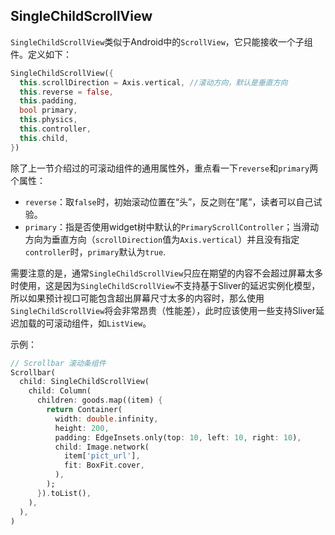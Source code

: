 ## SingleChildScrollView

`SingleChildScrollView`类似于Android中的`ScrollView`，它只能接收一个子组件。定义如下：

```dart
SingleChildScrollView({
  this.scrollDirection = Axis.vertical, //滚动方向，默认是垂直方向
  this.reverse = false, 
  this.padding, 
  bool primary, 
  this.physics, 
  this.controller,
  this.child,
})
```

除了上一节介绍过的可滚动组件的通用属性外，重点看一下`reverse`和`primary`两个属性：

- `reverse`：取`false`时，初始滚动位置在“头”，反之则在“尾”，读者可以自己试验。
- `primary`：指是否使用widget树中默认的`PrimaryScrollController`；当滑动方向为垂直方向（`scrollDirection`值为`Axis.vertical`）并且没有指定`controller`时，`primary`默认为`true`.

需要注意的是，通常`SingleChildScrollView`只应在期望的内容不会超过屏幕太多时使用，这是因为`SingleChildScrollView`不支持基于Sliver的延迟实例化模型，所以如果预计视口可能包含超出屏幕尺寸太多的内容时，那么使用`SingleChildScrollView`将会非常昂贵（性能差），此时应该使用一些支持Sliver延迟加载的可滚动组件，如`ListView`。

示例：

```dart
// Scrollbar 滚动条组件
Scrollbar(
  child: SingleChildScrollView(
    child: Column(
      children: goods.map((item) {
        return Container(
          width: double.infinity,
          height: 200,
          padding: EdgeInsets.only(top: 10, left: 10, right: 10),
          child: Image.network(
            item['pict_url'],
            fit: BoxFit.cover,
          ),
        );
      }).toList(),
    ),
  ),
)
```

